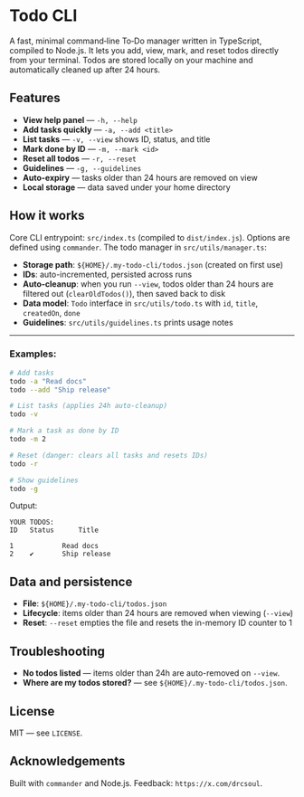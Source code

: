 # Todo CLI

A fast, minimal command‑line To‑Do manager written in TypeScript, compiled to Node.js. It lets you add, view, mark, and reset todos directly from your terminal. Todos are stored locally on your machine and automatically cleaned up after 24 hours.

## Features

* **View help panel** — `-h, --help`
* **Add tasks quickly** — `-a, --add <title>`
* **List tasks** — `-v, --view` shows ID, status, and title
* **Mark done by ID** — `-m, --mark <id>`
* **Reset all todos** — `-r, --reset`
* **Guidelines** — `-g, --guidelines`
* **Auto-expiry** — tasks older than 24 hours are removed on view
* **Local storage** — data saved under your home directory

## How it works

Core CLI entrypoint: `src/index.ts` (compiled to `dist/index.js`). Options are defined using `commander`. The todo manager in `src/utils/manager.ts`:

* **Storage path**: `${HOME}/.my-todo-cli/todos.json` (created on first use)
* **IDs**: auto-incremented, persisted across runs
* **Auto-cleanup**: when you run `--view`, todos older than 24 hours are filtered out (`clearOldTodos()`), then saved back to disk
* **Data model**: `Todo` interface in `src/utils/todo.ts` with `id`, `title`, `createdOn`, `done`
* **Guidelines**: `src/utils/guidelines.ts` prints usage notes

---

### Examples:

```bash
# Add tasks
todo -a "Read docs"
todo --add "Ship release"

# List tasks (applies 24h auto-cleanup)
todo -v

# Mark a task as done by ID
todo -m 2

# Reset (danger: clears all tasks and resets IDs)
todo -r

# Show guidelines
todo -g
```

Output:

```
YOUR TODOS:
ID 	 Status 	 Title

1 	   		 Read docs
2 	 ✔ 		 Ship release
```

## Data and persistence

* **File**: `${HOME}/.my-todo-cli/todos.json`
* **Lifecycle**: items older than 24 hours are removed when viewing (`--view`)
* **Reset**: `--reset` empties the file and resets the in-memory ID counter to 1

## Troubleshooting

* **No todos listed** — items older than 24h are auto-removed on `--view`.
* **Where are my todos stored?** — see `${HOME}/.my-todo-cli/todos.json`.

## License

MIT — see `LICENSE`.

## Acknowledgements

Built with `commander` and Node.js. Feedback: `https://x.com/drcsoul`.